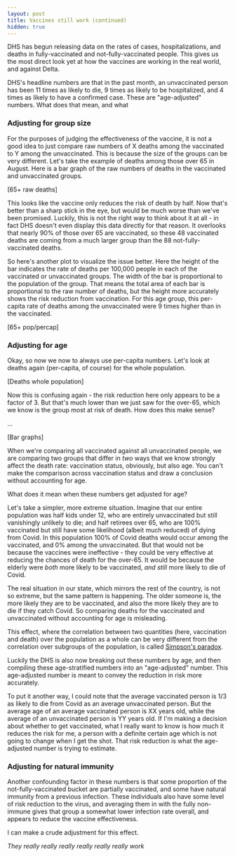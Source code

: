 ```yaml
---
layout: post
title: Vaccines still work (continued)
hidden: true
---
```


DHS has begun releasing data on the rates of cases, hospitalizations, and deaths in fully-vaccinated and not-fully-vaccinated people. This gives us the most direct look yet at how the vaccines are working in the real world, and against Delta.

DHS's headline numbers are that in the past month, an unvaccinated person has been 11 times as likely to die, 9 times as likely to be hospitalized, and 4 times as likely to have a confirmed case. These are "age-adjusted" numbers. What does that mean, and what 

### Adjusting for group size
For the purposes of judging the effectiveness of the vaccine, it is not a good idea to just compare raw numbers of X deaths among the vaccinated to Y among the unvaccinated. This is because the size of the groups can be very different. Let's take the example of deaths among those over 65 in August. Here is a bar graph of the raw numbers of deaths in the vaccinated and unvaccinated groups.

[65+ raw deaths]

This looks like the vaccine only reduces the risk of death by half. Now that's better than a sharp stick in the eye, but would be much worse than we've been promised. Luckily, this is not the right way to think about it at all - in fact DHS doesn't even display this data directly for that reason. It overlooks that nearly 90% of those over 65 are vaccinated, so these 48 vaccinated deaths are coming from a much larger group than the 88 not-fully-vaccinated deaths.

So here's another plot to visualize the issue better. Here the height of the bar indicates the rate of deaths per 100,000 people in each of the vaccinated or unvaccinated groups. The width of the bar is proportional to the population of the group. That means the total area of each bar is proportional to the raw number of deaths, but the height more accurately shows the risk reduction from vaccination. For this age group, this per-capita rate of deaths among the unvaccinated were 9 times higher than in the vaccinated.

[65+ pop/percap]


### Adjusting for age
Okay, so now we now to always use per-capita numbers. Let's look at deaths again (per-capita, of course) for the whole population.

[Deaths whole population]

Now this is confusing again - the risk reduction here only appears to be a factor of 3. But that's much lower than we just saw for the over-65, which we know is the group most at risk of death. How does this make sense?

...

[Bar graphs]

When we're comparing all vaccinated against all unvaccinated people, we are comparing two groups that differ in *two* ways that we know strongly affect the death rate: vaccination status, obviously, but also age. You can't make the comparison across vaccination status and draw a conclusion without accounting for age.





What does it mean when these numbers get adjusted for age? 

Let's take a simpler, more extreme situation. Imagine that our entire population was half kids under 12, who are entirely unvaccinated but still vanishingly unlikely to die; and half retirees over 65, who are 100% vaccinated but still have some likelihood (albeit much reduced) of dying from Covid. In this population 100% of Covid deaths would occur among the vaccinated, and 0% among the unvaccinated. But that would not be because the vaccines were ineffective - they could be very effective at reducing the chances of death for the over-65. It would be because the elderly were *both* more likely to be vaccinated, *and still* more likely to die of Covid. 

The real situation in our state, which mirrors the rest of the country, is not so extreme, but the same pattern is happening. The older someone is, the more likely they are to be vaccinated, and also the more likely they are to die if they catch Covid. So comparing deaths for the vaccinated and unvaccinated without accounting for age is misleading.

This effect, where the correlation between two quantities (here, vaccination and death) over the population as a whole can be very different from the correlation over subgroups of the population, is called [Simpson's paradox](https://en.wikipedia.org/wiki/Simpson%27s_paradox).

Luckily the DHS is also now breaking out these numbers by age, and then compiling these age-stratified numbers into an "age-adjusted" number. This age-adjusted number is meant to convey the reduction in risk more accurately. 

To put it another way, I could note that the average vaccinated person is 1/3 as likely to die from Covid as an average unvaccinated person. But the average age of an average vaccinated person is XX years old, while the average of an unvaccinated person is YY years old.  If I'm making a decision about whether to get vaccinated, what I really want to know is how much it reduces the risk for me, a person with a definite certain age which is not going to change when I get the shot. That risk reduction is what the age-adjusted number is trying to estimate.


### Adjusting for natural immunity
Another confounding factor in these numbers is that some proportion of the not-fully-vaccinated bucket are partially vaccinated, and some have natural immunity from a previous infection. These individuals also have some level of risk reduction to the virus, and averaging them in with the fully non-immune gives that group a somewhat lower infection rate overall, and appears to reduce the vaccine effectiveness.

I can make a crude adjustment for this effect.





*They really really really really really really work*
